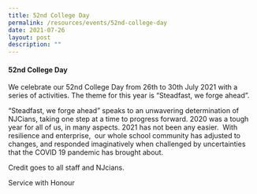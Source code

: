 ```yaml
---
title: 52nd College Day
permalink: /resources/events/52nd-college-day
date: 2021-07-26
layout: post
description: ""
---
```

#### 52nd College Day

We celebrate our 52nd College Day from 26th to 30th July 2021 with a series of activities. The theme for this year is “Steadfast, we forge ahead”.

“Steadfast, we forge ahead” speaks to an unwavering determination of NJCians, taking one step at a time to progress forward. 2020 was a tough year for all of us, in many aspects. 2021 has not been any easier.  With resilience and enterprise,  our whole school community has adjusted to changes, and responded imaginatively when challenged by uncertainties that the COVID 19 pandemic has brought about.

Credit goes to all staff and NJcians.

Service with Honour